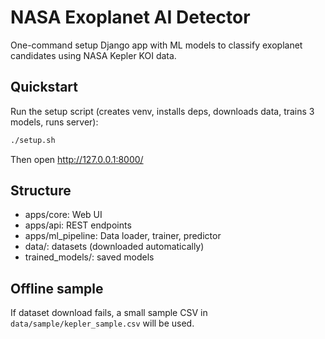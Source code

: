 # NASA Exoplanet AI Detector

One-command setup Django app with ML models to classify exoplanet candidates using NASA Kepler KOI data.

## Quickstart

Run the setup script (creates venv, installs deps, downloads data, trains 3 models, runs server):

```bash
./setup.sh
```

Then open http://127.0.0.1:8000/

## Structure
- apps/core: Web UI
- apps/api: REST endpoints
- apps/ml_pipeline: Data loader, trainer, predictor
- data/: datasets (downloaded automatically)
- trained_models/: saved models

## Offline sample
If dataset download fails, a small sample CSV in `data/sample/kepler_sample.csv` will be used.
